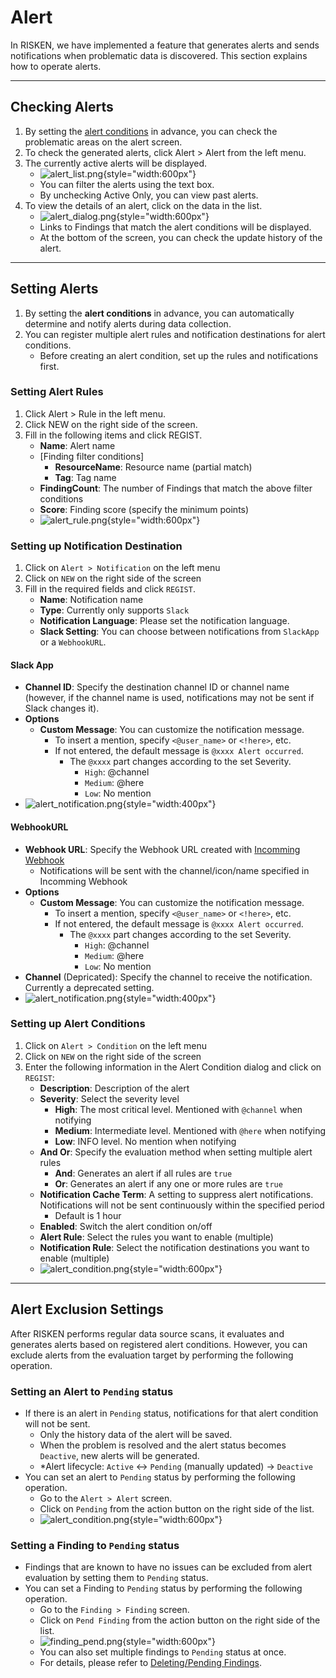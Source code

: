 # Alert
In RISKEN, we have implemented a feature that generates alerts and sends notifications when problematic data is discovered. This section explains how to operate alerts.

---
## Checking Alerts
1. By setting the [alert conditions](#_3) in advance, you can check the problematic areas on the alert screen.
2. To check the generated alerts, click Alert > Alert from the left menu.
3. The currently active alerts will be displayed.
    - ![alert_list.png](/img/risken/alert_list.png){style="width:600px"}
    - You can filter the alerts using the text box.
    - By unchecking Active Only, you can view past alerts.
4. To view the details of an alert, click on the data in the list.
    - ![alert_dialog.png](/img/risken/alert_dialog.png){style="width:600px"}
    - Links to Findings that match the alert conditions will be displayed.
    - At the bottom of the screen, you can check the update history of the alert.

---
## Setting Alerts
1. By setting the **alert conditions** in advance, you can automatically determine and notify alerts during data collection.
2. You can register multiple alert rules and notification destinations for alert conditions.
    - Before creating an alert condition, set up the rules and notifications first.

### Setting Alert Rules
1. Click Alert > Rule in the left menu.
2. Click NEW on the right side of the screen.
3. Fill in the following items and click REGIST.
    - **Name**: Alert name
    - [Finding filter conditions]
        - **ResourceName**: Resource name (partial match)
        - **Tag**: Tag name
    - **FindingCount**: The number of Findings that match the above filter conditions
    - **Score**: Finding score (specify the minimum points)
    - ![alert_rule.png](/img/risken/alert_rule.png){style="width:600px"}

### Setting up Notification Destination
1. Click on `Alert > Notification` on the left menu
2. Click on `NEW` on the right side of the screen
3. Fill in the required fields and click `REGIST`.
    - **Name**: Notification name
    - **Type**: Currently only supports `Slack`
    - **Notification Language**: Please set the notification language.
    - **Slack Setting**: You can choose between notifications from `SlackApp` or a `WebhookURL`.

#### Slack App
- **Channel ID**: Specify the destination channel ID or channel name (however, if the channel name is used, notifications may not be sent if Slack changes it).
- **Options**
    - **Custom Message**: You can customize the notification message.
        - To insert a mention, specify `<@user_name>` or `<!here>`, etc.
        - If not entered, the default message is `@xxxx Alert occurred`.
            - The `@xxxx` part changes according to the set Severity.
                - `High`: @channel
                - `Medium`: @here
                - `Low`: No mention
- ![alert_notification.png](/img/risken/alert_notification_slackapp.png){style="width:400px"}

#### WebhookURL
- **Webhook URL**: Specify the Webhook URL created with [Incomming Webhook](https://api.slack.com/messaging/webhooks)
    - Notifications will be sent with the channel/icon/name specified in Incomming Webhook
- **Options**
    - **Custom Message**: You can customize the notification message.
        - To insert a mention, specify `<@user_name>` or `<!here>`, etc.
        - If not entered, the default message is `@xxxx Alert occurred`.
            - The `@xxxx` part changes according to the set Severity.
                - `High`: @channel
                - `Medium`: @here
                - `Low`: No mention
- **Channel** (Depricated): Specify the channel to receive the notification. Currently a deprecated setting.
- ![alert_notification.png](/img/risken/alert_notification_webhook.png){style="width:400px"}

### Setting up Alert Conditions
1. Click on `Alert > Condition` on the left menu
2. Click on `NEW` on the right side of the screen
3. Enter the following information in the Alert Condition dialog and click on `REGIST`:
    - **Description**: Description of the alert
    - **Severity**: Select the severity level
        - **High**: The most critical level. Mentioned with `@channel` when notifying
        - **Medium**: Intermediate level. Mentioned with `@here` when notifying
        - **Low**: INFO level. No mention when notifying
    - **And Or**: Specify the evaluation method when setting multiple alert rules
        - **And**: Generates an alert if all rules are `true`
        - **Or**: Generates an alert if any one or more rules are `true`
    - **Notification Cache Term**: A setting to suppress alert notifications. Notifications will not be sent continuously within the specified period
        - Default is 1 hour
    - **Enabled**: Switch the alert condition on/off
    - **Alert Rule**: Select the rules you want to enable (multiple)
    - **Notification Rule**: Select the notification destinations you want to enable (multiple)
    - ![alert_condition.png](/img/risken/alert_condition.png){style="width:600px"}

---
## Alert Exclusion Settings

After RISKEN performs regular data source scans, it evaluates and generates alerts based on registered alert conditions. However, you can exclude alerts from the evaluation target by performing the following operation.

### Setting an Alert to `Pending` status
- If there is an alert in `Pending` status, notifications for that alert condition will not be sent.
    - Only the history data of the alert will be saved.
    - When the problem is resolved and the alert status becomes `Deactive`, new alerts will be generated.
    - *Alert lifecycle: `Active` <-> `Pending` (manually updated) -> `Deactive`
- You can set an alert to `Pending` status by performing the following operation.
    - Go to the `Alert > Alert` screen.
    - Click on `Pending` from the action button on the right side of the list.
    - ![alert_condition.png](/img/risken/alert_pend.png){style="width:600px"}

### Setting a Finding to `Pending` status
- Findings that are known to have no issues can be excluded from alert evaluation by setting them to `Pending` status.
- You can set a Finding to `Pending` status by performing the following operation.
    - Go to the `Finding > Finding` screen.
    - Click on `Pend Finding` from the action button on the right side of the list.
    - ![finding_pend.png](/img/risken/finding_pend.png){style="width:600px"}
    - You can also set multiple findings to `Pending` status at once.
    - For details, please refer to [Deleting/Pending Findings](/risken/finding/#_4).
